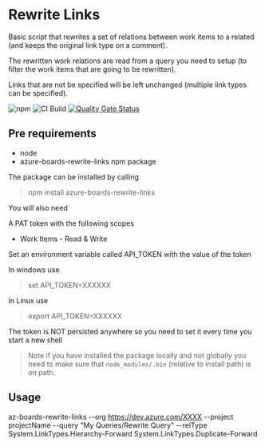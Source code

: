 # Rewrite Links

Basic script that rewrites a set of relations between work items to a related (and keeps the original link type on a comment).

The rewritten work relations are read from a query you need to setup (to filter the work items that are going to be rewritten).

Links that are not be specified will be left unchanged (multiple link types can be specified).


![npm](https://img.shields.io/npm/v/azure-boards-rewrite-links) ![CI Build](https://github.com/tspascoal/azure-boards-rewrite-links/workflows/Code%20scanning/badge.svg)
[![Quality Gate Status](https://sonarcloud.io/api/project_badges/measure?project=azure-boards-rewrite-links&metric=alert_status)](https://sonarcloud.io/dashboard?id=azure-boards-rewrite-links)

## Pre requirements

* node
* azure-boards-rewrite-links npm package

The package can be installed by calling

> npm install azure-boards-rewrite-links

You will also need

A PAT token with the following scopes

* Work Items - Read & Write

Set an environment variable called API_TOKEN with the value of the token

In windows use
> set API_TOKEN=XXXXXX

In Linux use
> export API_TOKEN=XXXXXX

The token is NOT persisted anywhere so you need to set it every time you start a new shell

> Note if you have installed the package locally and not globally you need to make sure that `node_modules/.bin` (relative to install path) is on path.

## Usage

az-boards-rewrite-links --org https://dev.azure.com/XXXX --project projectName --query "My Queries/Rewrite Query" --relType System.LinkTypes.Hierarchy-Forward System.LinkTypes.Duplicate-Forward
